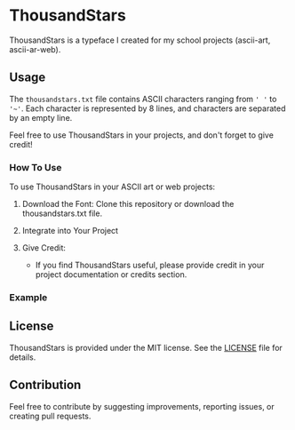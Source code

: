 # ThousandStars

ThousandStars is a typeface I created for my school projects (ascii-art, ascii-ar-web).

## Usage

The `thousandstars.txt` file contains ASCII characters ranging from `' '` to `'~'`. Each character is represented by 8 lines, and characters are separated by an empty line.

Feel free to use ThousandStars in your projects, and don't forget to give credit!

### How To Use

To use ThousandStars in your ASCII art or web projects:

1. Download the Font: Clone this repository or download the thousandstars.txt file.

2. Integrate into Your Project

3. Give Credit:
    - If you find ThousandStars useful, please provide credit in your project documentation or credits section.

### Example

## License

ThousandStars is provided under the MIT license. See the [LICENSE](LICENSE) file for details.

## Contribution

Feel free to contribute by suggesting improvements, reporting issues, or creating pull requests.
